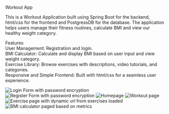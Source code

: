 Workout App

This is a Workout Application built using Spring Boot for the backend, html/css for the frontend and PostgressDB for the database. The application helps users manage their fitness routines, calculate BMI and view our healthy weight category.

Features <br>
User Management: Registration and login. <br>
BMI Calculator: Calculate and display BMI based on user input and view weight category. <br>
Exercise Library: Browse exercises with descriptions, video tutorials, and categories. <br>
Responsive and Simple Frontend: Built with html/css for a seamless user experience. <br>

![Login Form with password encryption](https://github.com/user-attachments/assets/0de6ba0d-8247-4d1f-a698-bee93c3be455)
![Register Form with password encryption](https://github.com/user-attachments/assets/b37d103f-630c-4c08-8d50-e615c5d25da3)
![Homepage](https://github.com/user-attachments/assets/e99cf8c8-3611-45ea-be9b-f042bb3a837f)
![Workout page](https://github.com/user-attachments/assets/f278563b-5816-4ad3-bf77-d5335b0b812a)
![Exercise page with dynamic url from exercises loaded](https://github.com/user-attachments/assets/1692ae7a-c78d-4458-9b19-9d4d2ca41050)
![BMI calculator paged based on metrics](https://github.com/user-attachments/assets/90147c08-cfb2-4a55-a279-3caba02a88d2)
